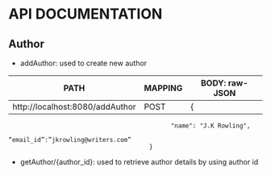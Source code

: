 # API DOCUMENTATION

## Author 
* addAuthor: used to create new author

PATH | MAPPING | BODY: raw-JSON 
-----|---------|----------------
http://localhost:8080/addAuthor | POST | {
                                                 "name": "J.K Rowling",
                                                 “email_id”:”jkrowling@writers.com”
                                           }



* getAuthor/{author_id}: used to retrieve author details by using author id



